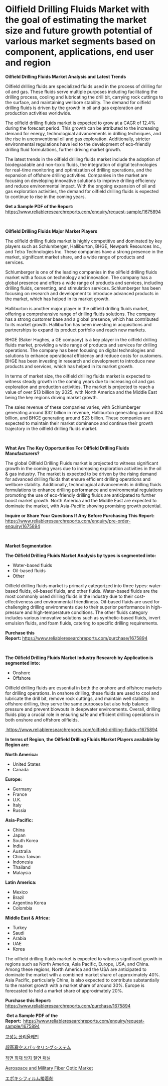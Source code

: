 <p><h1>Oilfield Drilling Fluids Market with the goal of estimating the market size and future growth potential of various market segments based on component, applications, end user and region</h1></p><p><strong>Oilfield Drilling Fluids Market Analysis and Latest Trends</strong></p>
<p><p>Oilfield drilling fluids are specialized fluids used in the process of drilling for oil and gas. These fluids serve multiple purposes including facilitating the drilling process, cooling and lubricating the drill bit, carrying rock cuttings to the surface, and maintaining wellbore stability. The demand for oilfield drilling fluids is driven by the growth in oil and gas exploration and production activities worldwide.</p><p>The oilfield drilling fluids market is expected to grow at a CAGR of 12.4% during the forecast period. This growth can be attributed to the increasing demand for energy, technological advancements in drilling techniques, and the rise in unconventional oil and gas exploration. Additionally, stricter environmental regulations have led to the development of eco-friendly drilling fluid formulations, further driving market growth.</p><p>The latest trends in the oilfield drilling fluids market include the adoption of biodegradable and non-toxic fluids, the integration of digital technologies for real-time monitoring and optimization of drilling operations, and the expansion of offshore drilling activities. Companies in the market are focusing on developing innovative solutions to improve drilling efficiency and reduce environmental impact. With the ongoing expansion of oil and gas exploration activities, the demand for oilfield drilling fluids is expected to continue to rise in the coming years.</p></p>
<p><strong>Get a Sample PDF of the Report:&nbsp;</strong> <a href="https://www.reliableresearchreports.com/enquiry/request-sample/1675894">https://www.reliableresearchreports.com/enquiry/request-sample/1675894</a></p>
<p>&nbsp;</p>
<p><strong>Oilfield Drilling Fluids Major Market Players</strong></p>
<p><p>The oilfield drilling fluids market is highly competitive and dominated by key players such as Schlumberger, Halliburton, BHGE, Newpark Resources Inc., and Tetra Technologies Inc. These companies have a strong presence in the market, significant market share, and a wide range of products and services.</p><p>Schlumberger is one of the leading companies in the oilfield drilling fluids market with a focus on technology and innovation. The company has a global presence and offers a wide range of products and services, including drilling fluids, cementing, and stimulation services. Schlumberger has been focusing on research and development to introduce advanced products in the market, which has helped in its market growth.</p><p>Halliburton is another major player in the oilfield drilling fluids market, offering a comprehensive range of drilling fluids solutions. The company has a strong customer base and a global presence, which has contributed to its market growth. Halliburton has been investing in acquisitions and partnerships to expand its product portfolio and reach new markets.</p><p>BHGE (Baker Hughes, a GE company) is a key player in the oilfield drilling fluids market, providing a wide range of products and services for drilling operations. The company has been focusing on digital technologies and solutions to enhance operational efficiency and reduce costs for customers. BHGE has been investing in research and development to introduce new products and services, which has helped in its market growth.</p><p>In terms of market size, the oilfield drilling fluids market is expected to witness steady growth in the coming years due to increasing oil and gas exploration and production activities. The market is projected to reach a value of over $13 billion by 2025, with North America and the Middle East being the key regions driving market growth.</p><p>The sales revenue of these companies varies, with Schlumberger generating around $32 billion in revenue, Halliburton generating around $24 billion, and BHGE generating around $23 billion. These companies are expected to maintain their market dominance and continue their growth trajectory in the oilfield drilling fluids market.</p></p>
<p>&nbsp;</p>
<p><strong>What Are The Key Opportunities For Oilfield Drilling Fluids Manufacturers?</strong></p>
<p><p>The global Oilfield Drilling Fluids market is projected to witness significant growth in the coming years due to increasing exploration activities in the oil & gas industry. The market is expected to be driven by the rising demand for advanced drilling fluids that ensure efficient drilling operations and wellbore stability. Additionally, technological advancements in drilling fluids formulations to enhance drilling performance and environmental regulations promoting the use of eco-friendly drilling fluids are anticipated to further boost market growth. North America and the Middle East are expected to dominate the market, with Asia-Pacific showing promising growth potential.</p></p>
<p><strong>Inquire or Share Your Questions If Any Before Purchasing This Report:</strong> <a href="https://www.reliableresearchreports.com/enquiry/pre-order-enquiry/1675894">https://www.reliableresearchreports.com/enquiry/pre-order-enquiry/1675894</a></p>
<p>&nbsp;</p>
<p><strong>Market Segmentation</strong></p>
<p><strong>The Oilfield Drilling Fluids Market Analysis by types is segmented into:</strong></p>
<p><ul><li>Water-based fluids</li><li>Oil-based fluids</li><li>Other</li></ul></p>
<p><p>Oilfield drilling fluids market is primarily categorized into three types: water-based fluids, oil-based fluids, and other fluids. Water-based fluids are the most commonly used drilling fluids in the industry due to their cost-effectiveness and environmental friendliness. Oil-based fluids are used for challenging drilling environments due to their superior performance in high-pressure and high-temperature conditions. The other fluids category includes various innovative solutions such as synthetic-based fluids, invert emulsion fluids, and foam fluids, catering to specific drilling requirements.</p></p>
<p><strong>Purchase this Report:&nbsp;</strong><a href="https://www.reliableresearchreports.com/purchase/1675894">https://www.reliableresearchreports.com/purchase/1675894</a></p>
<p>&nbsp;</p>
<p><strong>The Oilfield Drilling Fluids Market Industry Research by Application is segmented into:</strong></p>
<p><ul><li>Onshore</li><li>Offshore</li></ul></p>
<p><p>Oilfield drilling fluids are essential in both the onshore and offshore markets for drilling operations. In onshore drilling, these fluids are used to cool and lubricate the drill bit, remove rock cuttings, and maintain well stability. In offshore drilling, they serve the same purposes but also help balance pressure and prevent blowouts in deepwater environments. Overall, drilling fluids play a crucial role in ensuring safe and efficient drilling operations in both onshore and offshore oilfields.</p></p>
<p><a href="https://www.reliableresearchreports.com/oilfield-drilling-fluids-r1675894">&nbsp;https://www.reliableresearchreports.com/oilfield-drilling-fluids-r1675894</a></p>
<p><strong>In terms of Region, the Oilfield Drilling Fluids Market Players available by Region are:</strong></p>
<p>
    <p> <strong> North America: </strong>
        <ul>
            <li>United States</li>
            <li>Canada</li>
        </ul>
        </p> 
    <p> <strong> Europe: </strong>
        <ul>
            <li>Germany</li>
            <li>France</li>
            <li>U.K.</li>
            <li>Italy</li>
            <li>Russia</li>
        </ul>
        </p> 
    <p> <strong> Asia-Pacific: </strong>
        <ul>
            <li>China</li>
            <li>Japan</li>
            <li>South Korea</li>
            <li>India</li>
            <li>Australia</li>
            <li>China Taiwan</li>
            <li>Indonesia</li>
            <li>Thailand</li>
            <li>Malaysia</li>
        </ul>
        </p> 
    <p> <strong> Latin America: </strong>
        <ul>
            <li>Mexico</li>
            <li>Brazil</li>
            <li>Argentina Korea</li>
            <li>Colombia</li>
        </ul>
        </p> 
    <p> <strong> Middle East & Africa: </strong>
        <ul>
            <li>Turkey</li>
            <li>Saudi</li>
            <li>Arabia</li>
            <li>UAE</li>
            <li>Korea</li>
        </ul>
    </p>
    </p>
<p><p>The oilfield drilling fluids market is expected to witness significant growth in regions such as North America, Asia Pacific, Europe, USA, and China. Among these regions, North America and the USA are anticipated to dominate the market with a combined market share of approximately 40%. Asia Pacific, particularly China, is also expected to contribute substantially to the market growth with a market share of around 30%. Europe is forecasted to hold a market share of approximately 20%.</p></p>
<p><strong>Purchase this Report: </strong><a href="https://www.reliableresearchreports.com/purchase/1675894">https://www.reliableresearchreports.com/purchase/1675894</a></p>
<p>&nbsp;<strong>Get a Sample PDF of the Report:&nbsp;&nbsp;</strong><a href="https://www.reliableresearchreports.com/enquiry/request-sample/1675894">https://www.reliableresearchreports.com/enquiry/request-sample/1675894</a></p>
<p><strong></strong></p>
<p><p><a href="https://github.com/amuji413411/Market-Research-Report-List-1/blob/main/9350894128569.md">고성능 폴리올레핀</a></p><p><a href="https://github.com/DeonBoer2023/Market-Research-Report-List-2/blob/main/4601286122667.md">超高真空スパッタリングシステム</a></p><p><a href="https://github.com/msujons1512/Market-Research-Report-List-1/blob/main/8080678128568.md">직면 화재 방지 절연 패널</a></p><p><a href="https://www.linkedin.com/pulse/insights-aerospace-military-fiber-optic-market-share-competitive-fjpmf">Aerospace and Military Fiber Optic Market</a></p><p><a href="https://medium.com/@rylanaufman56456/%E3%82%A8%E3%83%9D%E3%82%AD%E3%82%B7%E3%83%95%E3%82%A3%E3%83%AB%E3%83%A0%E6%8E%A5%E7%9D%80%E5%89%A4%E5%B8%82%E5%A0%B4%E3%81%AF-%E5%B8%82%E5%A0%B4%E3%82%B7%E3%82%A7%E3%82%A2-%E5%B8%82%E5%A0%B4%E3%83%88%E3%83%AC%E3%83%B3%E3%83%89-%E5%B8%82%E5%A0%B4%E6%88%90%E9%95%B7%E3%81%AB%E9%96%A2%E3%81%99%E3%82%8B%E6%83%85%E5%A0%B1%E3%82%92%E6%8F%90%E4%BE%9B%E3%81%97%E3%81%BE%E3%81%99-ae8fdfbc66d3">エポキシフィルム接着剤</a></p></p>